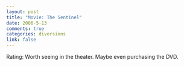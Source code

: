 ```yaml
--- 
layout: post
title: "Movie: The Sentinel"
date: 2006-5-13
comments: true
categories: diversions
link: false
---
```

Rating: Worth seeing in the theater. Maybe even purchasing the DVD.

